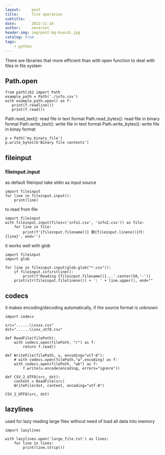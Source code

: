 ```yaml
---
layout:     post
title:      file operation
subtitle:   
date:       2022-11-18
author:     neverset
header-img: img/post-bg-kuaidi.jpg
catalog: true
tags:
    - python
---
```


There are libraries that more efficient than with open function to deal with files in file system

## Path.open

```
from pathlib2 import Path
example_path = Path('./info.csv')
with example_path.open() as f:
   print(f.readline())
   print(f.read())
```

Path.read_text(): read file in text format
Path.read_bytes(): read file in binary format
Path.write_text(): write file in text format
Path.write_bytes(): write file in binay format

```
p = Path('my_binary_file')
p.write_bytes(b'Binary file contents')
```

## fileinput
### fileinput.input
as default fileinput take stdin as input source
```
import fileinput
for line in fileinput.input():
    print(line)
```
to read from file
```
import fileinput
with fileinput.input(files=('info1.csv', 'info2.csv')) as file:
    for line in file:
        print(f'{fileinput.filename()} 第{fileinput.lineno()}行: {line}', end='')
```
it works well with glob
```
import fileinput
import glob

for line in fileinput.input(glob.glob("*.csv")):
    if fileinput.isfirstline():
        print(f'Reading {fileinput.filename()}...'.center(50,'-'))
    print(str(fileinput.filelineno()) + ': ' + line.upper(), end=""
```

## codecs
it makes encoding/decoding automatically, if the source format is unknown
```
import codecs

src="......\\xxxx.csv"
dst="......\\xxx_utf8.csv"

def ReadFile(filePath):
    with codecs.open(filePath, "r") as f:
        return f.read()

def WriteFile(filePath, u, encoding="utf-8"):
    # with codecs.open(filePath,"w",encoding) as f:
    with codecs.open(filePath, "wb") as f:
        f.write(u.encode(encoding, errors="ignore"))

def CSV_2_UTF8(src, dst):
    content = ReadFile(src)
    WriteFile(dst, content, encoding="utf-8")
    
CSV_2_UTF8(src, dst)
```

## lazylines 
used for lazy reading large files without need of load all data into memory

```
import lazylines

with lazylines.open('large_file.txt') as lines:
    for line in lines:
        print(line.strip())
```

